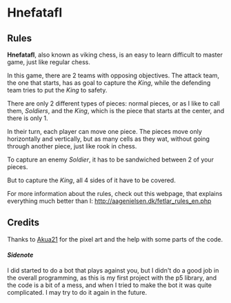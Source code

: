# Hnefatafl

## Rules

**Hnefatafl**, also known as viking chess, is an easy to learn difficult to master game, just like regular chess.

In this game, there are 2 teams with opposing objectives. The attack team, the one that starts, has as goal to capture the *King*, while the defending team tries to put the *King* to safety.

There are only 2 different types of pieces: normal pieces, or as I like to call them, *Soldiers*, and the *King*, which is the piece that starts at the center, and there is only 1.

In their turn, each player can move one piece. The pieces move only horizontally and vertically, but as many cells as they wat, without going through another piece, just like rook in chess. 

To capture an enemy *Soldier*, it has to be sandwiched between 2 of your pieces.

But to capture the *King*, all 4 sides of it have to be covered.

For more information about the rules, check out this webpage, that explains everything much better than I: <http://aagenielsen.dk/fetlar_rules_en.php>

## Credits

Thanks to [Akua21](https://github.com/akua21) for the pixel art and the help with some parts of the code.


#### *Sidenote*

I did started to do a bot that plays against you, but I didn't do a good job in the overall programming, as this is my first project with the p5 library, and the code is a bit of a mess, and when I tried to make the bot it was quite complicated. I may try to do it again in the future.

